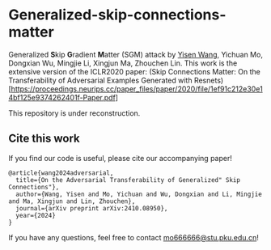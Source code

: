 # Generalized-skip-connections-matter

Generalized **S**kip **G**radient **M**atter (SGM) attack by [Yisen Wang](https://yisenwang.github.io/), Yichuan Mo, Dongxian Wu, Mingjie Li, Xingjun Ma, Zhouchen Lin. This work is the extensive version of the ICLR2020 paper: (Skip Connections Matter: On the Transferability of Adversarial Examples Generated with Resnets)[https://proceedings.neurips.cc/paper_files/paper/2020/file/1ef91c212e30e14bf125e9374262401f-Paper.pdf]

This repository is under reconstruction.



## Cite this work
If you find our code is useful, please cite our accompanying paper!
```
@article{wang2024adversarial,
  title={On the Adversarial Transferability of Generalized" Skip Connections"},
  author={Wang, Yisen and Mo, Yichuan and Wu, Dongxian and Li, Mingjie and Ma, Xingjun and Lin, Zhouchen},
  journal={arXiv preprint arXiv:2410.08950},
  year={2024}
}
```
If you have any questions, feel free to contact mo666666@stu.pku.edu.cn!

